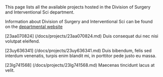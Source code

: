 This page lists all the available projects hosted in the Division of Surgery and Interventional Sci department.

Information about Division of Surgery and Interventional Sci can be found on the [departmental website](www.example.com/dept6)

[23aa070824] (/docs/projects/23aa070824.md) Duis consequat dui nec nisi volutpat eleifend.

[23uy636341] (/docs/projects/23uy636341.md) Duis bibendum, felis sed interdum venenatis, turpis enim blandit mi, in porttitor pede justo eu massa.

[23lg741568] (/docs/projects/23lg741568.md) Maecenas tincidunt lacus at velit.
